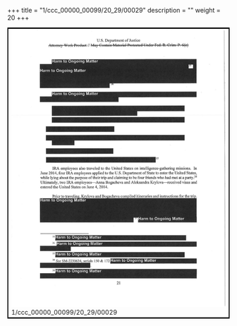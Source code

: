 +++
title = "1/ccc_00000_00099/20_29/00029"
description = ""
weight = 20
+++

<table style="border:2px solid black;max-width:800px;max-height:800px;" 
><tr><td>
<img class="center-fit-jpg"
src="/jpg_/jpg_mueller_report_searchable_029.jpg">
1/ccc_00000_00099/20_29/00029
</img></td></tr></table>
